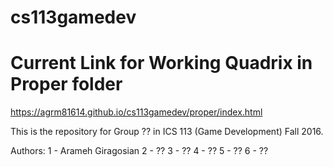 # cs113gamedev

# Current Link for Working Quadrix in Proper folder
https://agrm81614.github.io/cs113gamedev/proper/index.html

This is the repository for Group ?? in ICS 113 (Game Development) Fall 2016.

Authors:
	1 - Arameh Giragosian
	2 - ??
	3 - ??
	4 - ??
	5 - ??
	6 - ??

